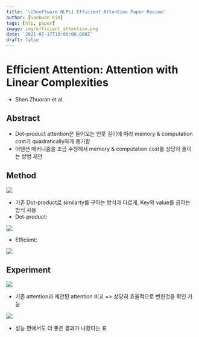 ```yaml
---
title: '\[Sooftware NLP\] Efficient Attention Paper Review'
author: [Soohwan Kim]
tags: [nlp, paper]
image: img/efficient_attention.png
date: '2021-07-17T10:00:00.000Z'
draft: false
---
```

  
# Efficient Attention: Attention with Linear Complexities
  
- Shen Zhuoran et al. 

## Abstract
- Dot-product attention은 들어오는 인풋 길이에 따라 memory & computation cost가 quadratically하게 증가함
- 어텐션 매커니즘을 조금 수정해서 memory & computation cost를 상당히 줄이는 방법 제안

## Method
  
<img src="https://www.pragmatic.ml/content/images/2020/06/image-13.png">
  
- 기존 Dot-product로 similarty를 구하는 방식과 다르게, Key와 value를 곱하는 방식 사용
- Dot-product: 
  
<img src="https://user-images.githubusercontent.com/42150335/121996703-0da3ac80-cde4-11eb-9870-e710b6b13c53.png">
  
- Efficient: 
  
<img src="https://user-images.githubusercontent.com/42150335/121996782-2f9d2f00-cde4-11eb-8c73-823f775a42f7.png">


## Experiment
  
<img src="https://user-images.githubusercontent.com/42150335/121996832-4774b300-cde4-11eb-8050-b0f7e00f343d.png">
  
- 기존 attention과 제안된 attention 비교 => 상당히 효율적으로 변한것을 확인 가능
  
<img src="https://user-images.githubusercontent.com/42150335/121997009-90c50280-cde4-11eb-9387-4b4819fcb251.png">
  
- 성능 면에서도 더 좋은 결과가 나왔다는 표
